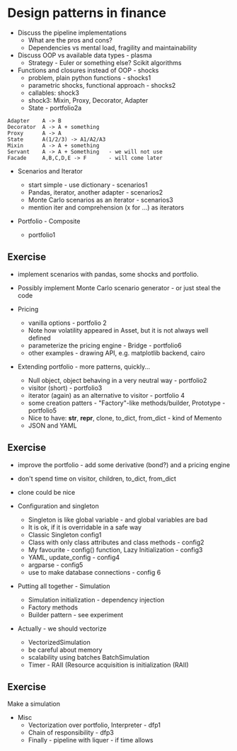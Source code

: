 # Design patterns in finance

* Discuss the pipeline implementations
  - What are the pros and cons?
  - Dependencies vs mental load, fragility and maintainability
* Discuss OOP vs available data types - plasma
  - Strategy - Euler or something else? Scikit algorithms
* Functions and closures instead of OOP - shocks
  - problem, plain python functions - shocks1
  - parametric shocks, functional approach - shocks2
  - callables: shock3
  - shock3: Mixin, Proxy, Decorator, Adapter
  - State - portfolio2a

```
Adapter    A -> B
Decorator  A -> A + something
Proxy      A -> A
State      A(1/2/3) -> A1/A2/A3
Mixin      A -> A + something
Servant    A -> A + Something   - we will not use
Facade     A,B,C,D,E -> F       - will come later
```

* Scenarios and Iterator
  - start simple - use dictionary - scenarios1
  - Pandas, iterator, another adapter - scenarios2
  - Monte Carlo scenarios as an iterator - scenarios3
  - mention iter and comprehension (x for ...) as iterators

* Portfolio - Composite
  - portfolio1

## Exercise
* implement scenarios with pandas, some shocks and portfolio.
* Possibly implement Monte Carlo scenario generator - or just steal the code

* Pricing
  - vanilla options - portfolio 2
  - Note how volatility appeared in Asset, but it is not always well defined
  - parameterize the pricing engine - Bridge - portfolio6
  - other examples -  drawing API, e.g. matplotlib backend, cairo

* Extending portfolio - more patterns, quickly...
  - Null object, object behaving in a very neutral way - portfolio2
  - visitor (short) - portfolio3
  - iterator (again) as an alternative to visitor - portfolio 4
  - some creation patters - "Factory"-like methods/builder, Prototype - portfolio5
  - Nice to have: __str__, __repr__, clone, to_dict, from_dict - kind of Memento
  - JSON and YAML

## Exercise
* improve the portfolio - add some derivative (bond?) and a pricing engine
* don't spend time on visitor, children, to_dict, from_dict
* clone could be nice
 
* Configuration and singleton
  - Singleton is like global variable - and global variables are bad
  - It is ok, if it is overridable in a safe way
  - Classic Singleton config1
  - Class with only class attributes and class methods - config2
  - My favourite - config() function, Lazy Initialization - config3
  - YAML, update_config - config4
  - argparse - config5
  - use to make database connections - config 6
  
* Putting all together - Simulation
  - Simulation initialization - dependency injection
  - Factory methods
  - Builder pattern - see experiment

* Actually - we should vectorize
  - VectorizedSimulation
  - be careful about memory
  - scalability using batches BatchSimulation
  - Timer - RAII (Resource acquisition is initialization (RAII)
  
## Exercise
Make a simulation

* Misc
  - Vectorization over portfolio, Interpreter - dfp1
  - Chain of responsibility - dfp3
  - Finally - pipeline with liquer - if time allows